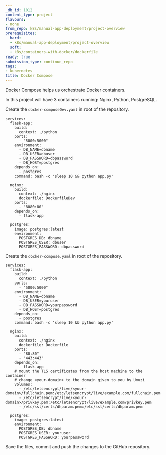 ```yaml
---
_db_id: 1012
content_type: project
flavours:
- none
from_repo: k8s/manual-app-deployment/project-overview
prerequisites:
  hard:
  - k8s/manual-app-deployment/project-overview
  soft:
  - k8s/containers-with-docker/dockerfile
ready: true
submission_type: continue_repo
tags:
- kubernetes
title: Docker Compose
---
```


Docker Compose helps us orchestrate Docker containers.

In this project will have 3 containers running: Nginx, Python, PostgreSQL.

Create the `docker-composeDev.yaml` in root of the repository.

```
services:
  flask-app:
    build:
      context: ./python
    ports:
      - "5000:5000"
    environment:
      - DB_NAME=dbname
      - DB_USER=dbuser
      - DB_PASSWORD=dbpassword
      - DB_HOST=postgres
    depends_on:
      - postgres
    command: bash -c 'sleep 10 && python app.py'

  nginx:
    build:
      context: ./nginx
      dockerfile: DockerfileDev
    ports:
      - "8080:80"
    depends_on:
      - flask-app

  postgres:
    image: postgres:latest
    environment:
      POSTGRES_DB: dbname
      POSTGRES_USER: dbuser
      POSTGRES_PASSWORD: dbpassword
```

Create the `docker-compose.yaml` in root of the repository.

```
services:
  flask-app:
    build:
      context: ./python
    ports:
      - "5000:5000"
    environment:
      - DB_NAME=dbname
      - DB_USER=youruser
      - DB_PASSWORD=yourpassword
      - DB_HOST=postgres
    depends_on:
      - postgres
    command: bash -c 'sleep 10 && python app.py'

  nginx:
    build:
      context: ./nginx
      dockerfile: Dockerfile
    ports:
      - "80:80"
      - "443:443"
    depends_on:
      - flask-app      
    # mount the TLS certificates from the host machine to the container
    # change <your-domain> to the domain given to you by Umuzi
    volumes:
      - /etc/letsencrypt/live/<your-domain>/fullchain.pem:/etc/letsencrypt/live/example.com/fullchain.pem
      - /etc/letsencrypt/live/<your-domain>/privkey.pem:/etc/letsencrypt/live/example.com/privkey.pem
      - /etc/ssl/certs/dhparam.pem:/etc/ssl/certs/dhparam.pem
      
  postgres:
    image: postgres:latest
    environment:
      POSTGRES_DB: dbname
      POSTGRES_USER: youruser
      POSTGRES_PASSWORD: yourpassword
```

Save the files, commit and push the changes to the GitHub repository.